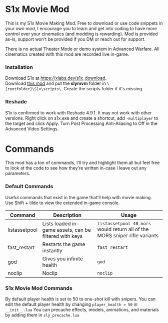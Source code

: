 # S1x Movie Mod

This is my S1x Movie Making Mod. Free to download or use code snippets in your own mod, I encourage you to learn and get into coding to have more control over your cinematics (and modding is rewarding). Mod is provided as-is, support won't be provided if you DM or reach out for support.  

There is no actual Theater Mode or demo system in Advanced Warfare. All cinematics created with this mod are recorded live in-game.  

### Installation
Download S1x at https://xlabs.dev/s1x_download.  
Download [this mod](https://github.com/Slykuiper/S1X-Movie-Mod/archive/refs/heads/main.zip) and put the **slymvm** folder in `\[rootfolder]\S1x\scripts\`. Create the scripts folder if it's missing.

### Reshade
S1x is confirmed to work with Reshade 4.9.1. It may not work with other versions. Right click on s1x.exe and create a shortcut, add `-multiplayer` to the target and click Apply. Turn Post Processing Anti-Aliasing to Off in the Advanced Video Settings. 

# Commands
This mod has a ton of commands, I'll try and highlight them all but feel free to look at the code to see how they're written in-case I leave out any parameters.

### Default Commands
Useful commands that exist in the game that'll help with movie making.  
Use Shift + tilde to view the extended in-game console.

Command | Description | Usage
------------ | ------------- | -------------  
listassetpool | Lists loaded in-game assets, can be filtered with keys | `listassetpool 40 mors` would return all of the MORS sniper rifle variants
fast_restart | Restarts the game instantly | `fast_restart`
god | Gives you infinite health | `god`
noclip | Noclip | `noclip`


### S1x Movie Mod Commands
By default player health is set to 50 to one-shot kill with snipers.
You can edit the default player health by changing `player_health = 50` in `__init__.lua` 
You can precache effects, models, animations, and materials by adding them in `sly_precache.lua`
